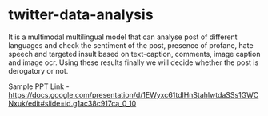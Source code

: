 # twitter-data-analysis

It is a multimodal multilingual model that can analyse post of different languages and check the sentiment of the post, presence of profane, hate speech and targeted insult based on text-caption, comments, image caption and image ocr.
Using these results finally we will decide whether the post is derogatory or not.

Sample PPT Link - https://docs.google.com/presentation/d/1EWyxc61tdlHnStahlwtdaSSs1GWCNxuk/edit#slide=id.g1ac38c917ca_0_10
